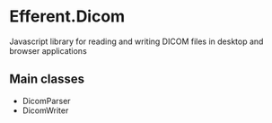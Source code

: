 # Efferent.Dicom
Javascript library for reading and writing DICOM files in desktop and browser applications

## Main classes
- DicomParser
- DicomWriter